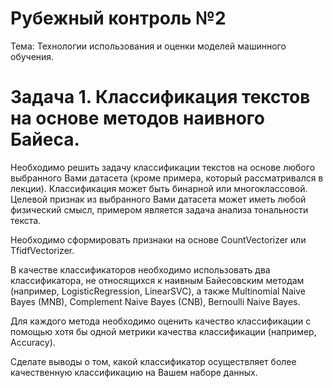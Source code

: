 # Рубежный контроль №2

Тема: Технологии использования и оценки моделей машинного обучения.

# Задача 1. Классификация текстов на основе методов наивного Байеса.

Необходимо решить задачу классификации текстов на основе любого выбранного Вами датасета (кроме примера, который рассматривался в лекции). Классификация может быть бинарной или многоклассовой. Целевой признак из выбранного Вами датасета может иметь любой физический смысл, примером является задача анализа тональности текста.

Необходимо сформировать признаки на основе CountVectorizer или TfidfVectorizer.

В качестве классификаторов необходимо использовать два классификатора, не относящихся к наивным Байесовским методам (например, LogisticRegression, LinearSVC), а также Multinomial Naive Bayes (MNB), Complement Naive Bayes (CNB), Bernoulli Naive Bayes.

Для каждого метода необходимо оценить качество классификации с помощью хотя бы одной метрики качества классификации (например, Accuracy).

Сделате выводы о том, какой классификатор осуществляет более качественную классификацию на Вашем наборе данных.
